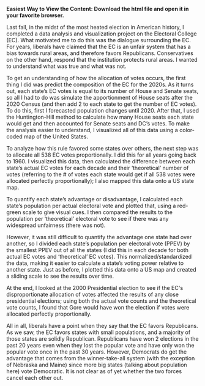 **Easiest Way to View the Content: Download the html file and open it in your favorite browser.**

Last fall, in the midst of the most heated election in American history, I completed a data analysis and visualization project on the Electoral College (EC). What motivated me to do this was the dialogue surrounding the EC. For years, liberals have claimed that the EC is an unfair system that has a bias towards rural areas, and therefore favors Republicans. Conservatives on the other hand, respond that the institution protects rural areas. I wanted to understand what was true and what was not.

To get an understanding of how the allocation of votes occurs, the first thing I did was predict the composition of the EC for the 2020s. As it turns out, each state’s EC votes is equal to its number of House and Senate seats, so all I had to do was simulate the apportionment of House seats after the 2020 Census (and then add 2 to each state to get the number of EC votes). To do this, first I forecasted population changes until 2020. After that, I used the Huntington-Hill method to calculate how many House seats each state would get and then accounted for Senate seats and DC’s votes. To make the analysis easier to understand, I visualized all of this data using a color-coded map of the United States.

To analyze how this rule favored some states over others, the next step was to allocate all 538 EC votes proportionally. I did this for all years going back to 1960. I visualized this data, then calculated the difference between each state’s actual EC votes for each decade and their ‘theoretical’ number of votes (referring to the # of votes each state would get if all 538 votes were allocated perfectly proportionally); I also mapped this data onto a US state map. 

To quantify each state’s advantage or disadvantage, I calculated each state’s population per actual electoral vote and plotted that, using a red-green scale to give visual cues. I then compared the results to the population per ‘theoretical’ electoral vote to see if there was any widespread unfairness (there was not). 

However, it was still difficult to quantify the advantage one state had over another, so I divided each state’s population per electoral vote (PPEV) by the smallest PPEV out of all the states (I did this in each decade for both actual EC votes and ‘theoretical’ EC votes). This normalized/standardized the data, making it easier to calculate a state’s voting power relative to another state. Just as before, I plotted this data onto a US map and created a sliding scale to see the results over time.

At the end, I looked at the 2000 Presidential election to see if the EC's disproportionate allocation of votes affected the results of any close presidential elections; using both the actual vote counts and the theoretical vote counts, I found that Gore would have won the election if votes were allocated perfectly proportionally. 

All in all, liberals have a point when they say that the EC favors Republicans. As we saw, the EC favors states with small populations, and a majority of those states are solidly Republican. Republicans have won 2 elections in the past 20 years even when they lost the popular vote and have only won the popular vote once in the past 30 years. However, Democrats do get the advantage that comes from the winner-take-all system (with the exception of Nebraska and Maine) since more big states (talking about population here) vote Democratic. It is not clear as of yet whether the two forces cancel each other out.

